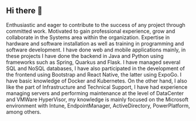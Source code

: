 ## Hi there 👋
Enthusiastic and eager to contribute to the success of any project through committed work. Motivated to gain professional experience, grow and collaborate in the Systems area within the organization. Expertise in hardware and software installation as well as training in programming and software development.
I have done web and mobile applications mainly, in these projects I have done the backend in Java and Python using frameworks such as Spring, Quarkus and Flask. I have managed several SQL and NoSQL databases, I have also participated in the development of the frontend using Bootstrap and React Native, the latter using ExpoGo. I have basic knowledge of Docker and Kubernetes.
On the other hand, I also like the part of Infrastructure and Technical Support, I have had experience managing servers and performing maintenance at the level of DataCenter and VMWare HyperVisor, my knowledge is mainly focused on the Microsoft environment with Intune, EndpointManager, ActiveDirectory, PowerPlatform, among others.
